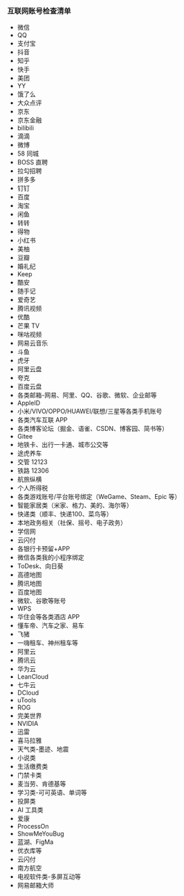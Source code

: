 ### 互联网账号检查清单

* 微信
* QQ
* 支付宝
* 抖音
* 知乎
* 快手
* 美团
* YY
* 饿了么
* 大众点评
* 京东
* 京东金融
* bilibili
* 滴滴
* 微博
* 58 同城
* BOSS 直聘
* 拉勾招聘
* 拼多多
* 钉钉
* 百度
* 淘宝
* 闲鱼
* 转转
* 得物
* 小红书
* 美柚
* 豆瓣
* 婚礼纪
* Keep
* 酷安
* 随手记
* 爱奇艺
* 腾讯视频
* 优酷
* 芒果 TV
* 咪咕视频
* 网易云音乐
* 斗鱼
* 虎牙
* 阿里云盘
* 夸克
* 百度云盘
* 各类邮箱-网易、阿里、QQ、谷歌、微软、企业邮等
* AppleID
* 小米/VIVO/OPPO/HUAWEI/联想/三星等各类手机账号
* 各类汽车互联 APP
* 各类博客论坛（掘金、语雀、CSDN、博客园、简书等）
* Gitee
* 地铁卡、出行一卡通、城市公交等
* 途虎养车
* 交管 12123
* 铁路 12306
* 航旅纵横
* 个人所得税
* 各类游戏账号/平台账号绑定（WeGame、Steam、Epic 等）
* 智能家居类（米家、格力、美的、海尔等）
* 快递类（顺丰、快递100、菜鸟等）
* 本地政务相关（社保、摇号、电子政务）
* 学信网
* 云闪付
* 各银行卡预留+APP
* 微信各类我的小程序绑定
* ToDesk、向日葵
* 高德地图
* 腾讯地图
* 百度地图
* 微软、谷歌等账号
* WPS
* 华住会等各类酒店 APP
* 懂车帝、汽车之家、易车
* 飞猪
* 一嗨租车、神州租车等
* 阿里云
* 腾讯云
* 华为云
* LeanCloud
* 七牛云
* DCloud
* uTools
* ROG
* 完美世界
* NVIDIA
* 迅雷
* 喜马拉雅
* 天气类-墨迹、地震
* 小说类
* 生活缴费类
* 门禁卡类
* 麦当劳、肯德基等
* 学习类-可可英语、单词等
* 投屏类
* AI 工具类
* 爱康
* ProcessOn
* ShowMeYouBug
* 蓝湖、FigMa
* 优衣库等
* 云闪付
* 南方航空
* 电视软件类-多屏互动等
* 网易邮箱大师

